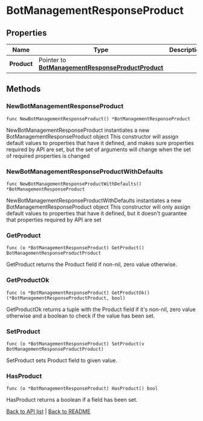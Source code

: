 # BotManagementResponseProduct

## Properties

Name | Type | Description | Notes
------------ | ------------- | ------------- | -------------
**Product** | Pointer to [**BotManagementResponseProductProduct**](BotManagementResponseProductProduct.md) |  | [optional] 

## Methods

### NewBotManagementResponseProduct

`func NewBotManagementResponseProduct() *BotManagementResponseProduct`

NewBotManagementResponseProduct instantiates a new BotManagementResponseProduct object
This constructor will assign default values to properties that have it defined,
and makes sure properties required by API are set, but the set of arguments
will change when the set of required properties is changed

### NewBotManagementResponseProductWithDefaults

`func NewBotManagementResponseProductWithDefaults() *BotManagementResponseProduct`

NewBotManagementResponseProductWithDefaults instantiates a new BotManagementResponseProduct object
This constructor will only assign default values to properties that have it defined,
but it doesn't guarantee that properties required by API are set

### GetProduct

`func (o *BotManagementResponseProduct) GetProduct() BotManagementResponseProductProduct`

GetProduct returns the Product field if non-nil, zero value otherwise.

### GetProductOk

`func (o *BotManagementResponseProduct) GetProductOk() (*BotManagementResponseProductProduct, bool)`

GetProductOk returns a tuple with the Product field if it's non-nil, zero value otherwise
and a boolean to check if the value has been set.

### SetProduct

`func (o *BotManagementResponseProduct) SetProduct(v BotManagementResponseProductProduct)`

SetProduct sets Product field to given value.

### HasProduct

`func (o *BotManagementResponseProduct) HasProduct() bool`

HasProduct returns a boolean if a field has been set.


[Back to API list](../README.md#documentation-for-api-endpoints) | [Back to README](../README.md)


